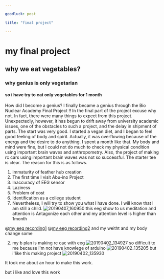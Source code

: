 ```yaml
---

goodluck: post

title: "final project"

---
```


# my final project
## why we eat vegetables?
### why genius is only vegetarian
#### so i have try to eat only vegetables for 1 month
How did I become a genius? I finally became a genius through the Bio Nuclear Academy Final Project !! In the final part of the project excuse why not.
In fact, there were many things to expect from this project. Unexpectedly, however, it has begun to drift away from university academic issues, one of the obstacles to such a project, and the delay in shipment of parts. The start was very good. I started a vegan diet, and I began to feel good feeling of body and spirit.
Actually, it was overflowing because of the energy and the desire to do anything.
I spent a month like that. My body and mind were fine, but I could not do much to check my physical condition using important brain waves and anthropometry. Also, the project of making rc cars using important brain waves was not so successful. The starter tee is clear.
The reason for this is as follows.
1. Immaturity of feather hub creation
2. The first time I visit Abu-ino Project
3. Inaccuracy of EEG sensor
4. Laziness
5. Problem of cost
6. Identification as a college student
7. Nevertheless,
I will try to show you what I have done. I will know that I am still a child.
![20190407_160950](https://user-images.githubusercontent.com/41887966/55680052-bbd38200-594f-11e9-878b-63888ce77812.gif)
this eeg show to us meditation and attention is 
Antagonize each other and my attention level is higher than 1month

@[my eeg recording1](https://youtu.be/66NKL8nrK2E)
@[my eeg recording2](https://youtu.be/TfFZZ5YhF5o?t=31)
and my weitht and my body change some

2. my b plan is making rc cac with eeg
![20190402_134927](https://user-images.githubusercontent.com/41887966/55676535-32ea2580-5912-11e9-9225-86a2ae2a63c5.jpg)
so difficult to me because i'm not have knowlege of arduino
![20190402_135205](https://user-images.githubusercontent.com/41887966/55676536-3382bc00-5912-11e9-9b54-0d0983498bf2.jpg)
but i'like this making project
![20190402_135930](https://user-images.githubusercontent.com/41887966/55676537-3382bc00-5912-11e9-95dc-41df43516bf0.jpg)

It took me about an hour to make this work.

but i like and love this work
